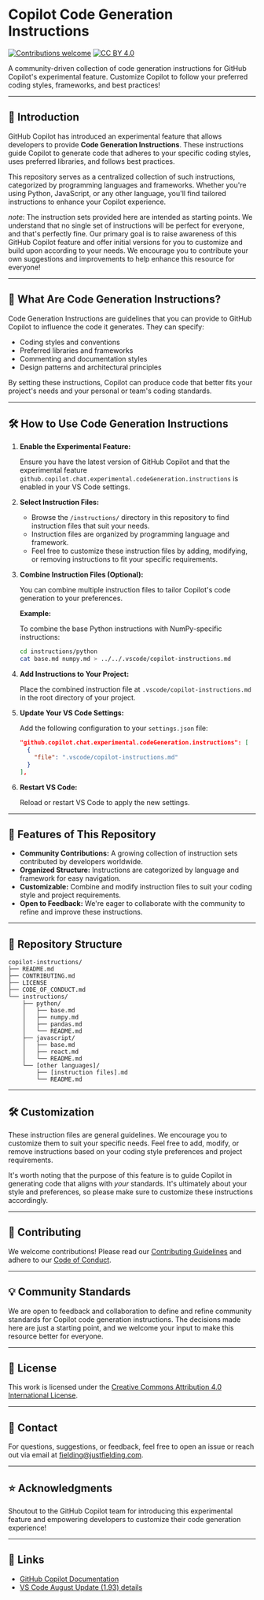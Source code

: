 # Copilot Code Generation Instructions

[![Contributions welcome](https://img.shields.io/badge/contributions-welcome-brightgreen.svg?style=flat)](CONTRIBUTING.md)
[![CC BY 4.0][cc-by-shield]][cc-by]

[cc-by]: https://creativecommons.org/licenses/by/4.0/
[cc-by-shield]: https://img.shields.io/badge/License-CC%20BY%204.0-lightgrey.svg


A community-driven collection of code generation instructions for GitHub Copilot's experimental feature. Customize Copilot to follow your preferred coding styles, frameworks, and best practices!

---

## 🚀 **Introduction**

GitHub Copilot has introduced an experimental feature that allows developers to provide **Code Generation Instructions**. These instructions guide Copilot to generate code that adheres to your specific coding styles, uses preferred libraries, and follows best practices.

This repository serves as a centralized collection of such instructions, categorized by programming languages and frameworks. Whether you're using Python, JavaScript, or any other language, you'll find tailored instructions to enhance your Copilot experience.

*note*: The instruction sets provided here are intended as starting points. We understand that no single set of instructions will be perfect for everyone, and that's perfectly fine. Our primary goal is to raise awareness of this GitHub Copilot feature and offer initial versions for you to customize and build upon according to your needs. We encourage you to contribute your own suggestions and improvements to help enhance this resource for everyone!

---

## 🎯 **What Are Code Generation Instructions?**

Code Generation Instructions are guidelines that you can provide to GitHub Copilot to influence the code it generates. They can specify:

- Coding styles and conventions
- Preferred libraries and frameworks
- Commenting and documentation styles
- Design patterns and architectural principles

By setting these instructions, Copilot can produce code that better fits your project's needs and your personal or team's coding standards.

---

## 🛠 **How to Use Code Generation Instructions**

1. **Enable the Experimental Feature:**

   Ensure you have the latest version of GitHub Copilot and that the experimental feature `github.copilot.chat.experimental.codeGeneration.instructions` is enabled in your VS Code settings.

2. **Select Instruction Files:**

   - Browse the `/instructions/` directory in this repository to find instruction files that suit your needs.
   - Instruction files are organized by programming language and framework.
   - Feel free to customize these instruction files by adding, modifying, or removing instructions to fit your specific requirements.

3. **Combine Instruction Files (Optional):**

   You can combine multiple instruction files to tailor Copilot's code generation to your preferences.

   **Example:**

   To combine the base Python instructions with NumPy-specific instructions:

   ```bash
   cd instructions/python
   cat base.md numpy.md > ../../.vscode/copilot-instructions.md
   ```

4. **Add Instructions to Your Project:**

   Place the combined instruction file at `.vscode/copilot-instructions.md` in the root directory of your project.

5. **Update Your VS Code Settings:**

   Add the following configuration to your `settings.json` file:

   ```json
   "github.copilot.chat.experimental.codeGeneration.instructions": [
     {
       "file": ".vscode/copilot-instructions.md"
     }
   ],
   ```

6. **Restart VS Code:**

   Reload or restart VS Code to apply the new settings.

---

## 🌟 **Features of This Repository**

- **Community Contributions:** A growing collection of instruction sets contributed by developers worldwide.
- **Organized Structure:** Instructions are categorized by language and framework for easy navigation.
- **Customizable:** Combine and modify instruction files to suit your coding style and project requirements.
- **Open to Feedback:** We're eager to collaborate with the community to refine and improve these instructions.

---

## 📂 **Repository Structure**

```
copilot-instructions/
├── README.md
├── CONTRIBUTING.md
├── LICENSE
├── CODE_OF_CONDUCT.md
└── instructions/
    ├── python/
    │   ├── base.md
    │   ├── numpy.md
    │   ├── pandas.md
    │   └── README.md
    ├── javascript/
    │   ├── base.md
    │   ├── react.md
    │   └── README.md
    └── [other languages]/
        ├── [instruction files].md
        └── README.md
```

---

## 🛠 **Customization**

These instruction files are general guidelines. We encourage you to customize them to suit your specific needs. Feel free to add, modify, or remove instructions based on your coding style preferences and project requirements.

It's worth noting that the purpose of this feature is to guide Copilot in generating code that aligns with *your* standards. It's ultimately about your style and preferences, so please make sure to customize these instructions accordingly.

---

## 🤝 Contributing

We welcome contributions! Please read our [Contributing Guidelines](CONTRIBUTING.md) and adhere to our [Code of Conduct](CODE_OF_CONDUCT.md).

---

## 💡 **Community Standards**

We are open to feedback and collaboration to define and refine community standards for Copilot code generation instructions. The decisions made here are just a starting point, and we welcome your input to make this resource better for everyone.

---

## 📜 License

This work is licensed under the [Creative Commons Attribution 4.0 International License](LICENSE).



---

## 📧 **Contact**

For questions, suggestions, or feedback, feel free to open an issue or reach out via email at [fielding@justfielding.com](mailto:fielding@justfielding.com).

---

## ⭐ **Acknowledgments**

Shoutout to the GitHub Copilot team for introducing this experimental feature and empowering developers to customize their code generation experience!

---

## 🔗 **Links**

- [GitHub Copilot Documentation](https://docs.github.com/en/copilot)
- [VS Code August Update (1.93) details](https://code.visualstudio.com/updates/v1_93#_github-copilot)